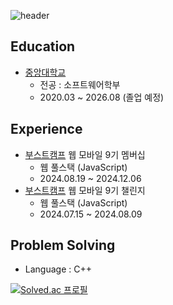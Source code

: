 ![header](https://capsule-render.vercel.app/api?type=venom&color=gradient&customColorList=10&height=140&section=header&text=YeongJae%20Lee&fontSize=40)

## Education

- [중앙대학교](https://www.cau.ac.kr/index.do) 
  - 전공 : 소프트웨어학부
  - 2020.03 ~ 2026.08 (졸업 예정)

## Experience
  - [부스트캠프](https://boostcamp.connect.or.kr/) 웹 모바일 9기 멤버십
    - 웹 풀스택 (JavaScript)
    - 2024.08.19 ~ 2024.12.06
  - [부스트캠프](https://boostcamp.connect.or.kr/) 웹 모바일 9기 챌린지
    - 웹 풀스택 (JavaScript)
    - 2024.07.15 ~ 2024.08.09

## Problem Solving
- Language : C++

[![Solved.ac
프로필](http://mazassumnida.wtf/api/v2/generate_badge?boj=xingxing2001)](https://solved.ac/xingxing2001)
